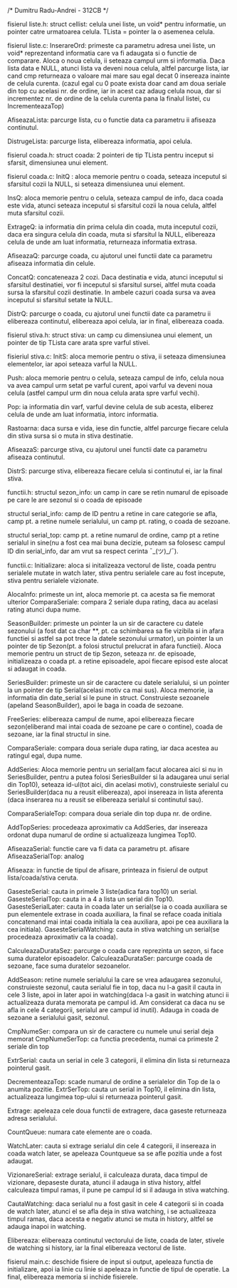/* Dumitru Radu-Andrei - 312CB */

fisierul liste.h:
struct cellist: celula unei liste, un void* pentru informatie, un pointer catre
urmatoarea celula. TLista = pointer la o asemenea celula.

fisierul liste.c:
InserareOrd: primeste ca parametru adresa unei liste, un void* reprezentand
informatia care va fi adaugata si o functie de comparare. Aloca o noua celula,
ii seteaza campul urm si informatia. Daca lista data e NULL, atunci lista va
deveni noua celula, altfel parcurge lista, iar cand cmp returneaza o valoare
mai mare sau egal decat 0 insereaza inainte de celula curenta. (cazul egal cu 0
poate exista doar cand am doua seriale din top cu acelasi nr. de ordine, iar in
acest caz adaug celula noua, dar si incrementez nr. de ordine de la celula
curenta pana la finalul listei, cu IncrementeazaTop)

AfiseazaLista: parcurge lista, cu o functie data ca parametru ii afiseaza
continutul.

DistrugeLista: parcurge lista, elibereaza informatia, apoi celula.

fisierul coada.h:
struct coada: 2 pointeri de tip TLista pentru inceput si sfarsit, dimensiunea
unui element.

fisierul coada.c:
InitQ : aloca memorie pentru o coada, seteaza inceputul si sfarsitul cozii
la NULL, si seteaza dimensiunea unui element.

InsQ: aloca memorie pentru o celula, seteaza campul de info, daca coada este
vida, atunci seteaza inceputul si sfarsitul cozii la noua celula, altfel
muta sfarsitul cozii.

ExtrageQ: ia informatia din prima celula din coada, muta inceputul cozii, daca
era singura celula din coada, muta si sfarsitul la NULL, elibereaza celula de
unde am luat informatia, returneaza informatia
extrasa.

AfiseazaQ: parcurge coada, cu ajutorul unei functii date ca parametru afiseaza
informatia din celule.

ConcatQ: concateneaza 2 cozi. Daca destinatia e vida, atunci inceputul si
sfarsitul destinatiei, vor fi inceputul si sfarsitul sursei, altfel muta
coada sursa la sfarsitul cozii destinatie. In ambele cazuri coada sursa va
avea inceputul si sfarsitul setate la NULL.

DistrQ: parcurge o coada, cu ajutorul unei functii date ca parametru ii
elibereaza continutul, elibereaza apoi celula, iar in final, elibereaza
coada.

fisierul stiva.h:
struct stiva: un camp cu dimensiunea unui element, un pointer de tip TLista
care arata spre varful stivei.

fisieriul stiva.c:
InitS: aloca memorie pentru o stiva, ii seteaza dimensiunea elementelor, iar
apoi seteaza varful la NULL.

Push: aloca memorie pentru o celula, seteaza campul de info, celula noua va
avea campul urm setat pe varful curent, apoi varful va deveni noua celula
(astfel campul urm din noua celula arata spre varful vechi).

Pop: ia informatia din varf, varful devine celula de sub acesta, eliberez
celula de unde am luat informatia, intorc informatia.

Rastoarna: daca sursa e vida, iese din functie, altfel parcurge fiecare
celula din stiva sursa si o muta in stiva destinatie.

AfiseazaS: parcurge stiva, cu ajutorul unei functii date ca parametru afiseaza
continutul.

DistrS: parcurge stiva, elibereaza fiecare celula si continutul ei, iar la
final stiva.

functii.h:
structul sezon_info: un camp in care se retin numarul de episoade pe care le
are sezonul si o coada de episoade

structul serial_info: camp de ID pentru a retine in care categorie se afla,
camp pt. a retine numele serialului, un camp pt. rating, o coada de sezoane.

structul serial_top: camp pt. a retine numarul de ordine, camp pt a retine
serialul in sine(nu a fost cea mai buna decizie, puteam sa folosesc campul ID
din serial_info, dar am vrut sa respect cerinta ¯\_(ツ)_/¯).

functii.c:
Initializare: aloca si initalizeaza vectorul de liste, coada pentru serialele
mutate in watch later, stiva pentru serialele care au fost incepute, stiva
pentru serialele vizionate.

AlocaInfo: primeste un int, aloca memorie pt. ca acesta sa fie memorat ulterior
ComparaSeriale: compara 2 seriale dupa rating, daca au acelasi rating atunci
dupa nume.

SeasonBuilder: primeste un pointer la un sir de caractere cu datele sezonului
(a fost dat ca char **, pt. ca schimbarea sa fie vizibila si in afara functiei
si astfel sa pot trece la datele sezonului urmator), un pointer la un pointer
de tip Sezon(pt. a folosi structul prelucrat in afara functiei). Aloca memorie
pentru un struct de tip Sezon, seteaza nr. de episoade, initializeaza o coada
pt. a retine episoadele, apoi fiecare episod este alocat si adaugat in coada.

SeriesBuilder: primeste un sir de caractere cu datele serialului, si un pointer
la un pointer de tip Serial(acelasi motiv ca mai sus). Aloca memorie, ia
informatia din date_serial si le pune in struct. Construieste sezoanele
(apeland SeasonBuilder), apoi le baga in coada de sezoane.

FreeSeries: elibereaza campul de nume, apoi elibereaza fiecare sezon(eliberand
mai intai coada de sezoane pe care o contine), coada de sezoane, iar la final
structul in sine.

ComparaSeriale: compara doua seriale dupa rating, iar daca acestea au ratingul
egal, dupa nume.

AddSeries: Aloca memorie pentru un serial(am facut alocarea aici si nu in
SeriesBuilder, pentru a putea folosi SeriesBuilder si la adaugarea unui serial
din Top10), seteaza id-ul(tot aici, din acelasi motiv), construieste serialul
cu SeriesBuilder(daca nu a reusit elibereaza), apoi insereaza in lista aferenta
(daca inserarea nu a reusit se elibereaza serialul si continutul sau).

ComparaSerialeTop: compara doua seriale din top dupa nr. de ordine.

AddTopSeries: procedeaza aproximativ ca AddSeries, dar insereaza ordonat dupa
numarul de ordine si actualizeaza lungimea Top10.

AfiseazaSerial: functie care va fi data ca parametru pt. afisare
AfiseazaSerialTop: analog

Afiseaza: in functie de tipul de afisare, printeaza in fisierul de output
lista/coada/stiva ceruta.

GasesteSerial: cauta in primele 3 liste(adica fara top10) un serial.
GasesteSerialTop: cauta in a 4 a lista un serial din Top10.
GasesteSerialLater: cauta in coada later un serial(se ia o coada auxiliara
se pun elementele extrase in coada auxiliara, la final se reface coada initiala
concatenand mai intai coada initiala la cea auxiliara, apoi pe cea auxiliara la
cea initiala).
GasesteSerialWatching: cauta in stiva watching un serial(se procedeaza
aproximativ ca la coada).

CalculeazaDurataSez: parcurge o coada care reprezinta un sezon, si face suma
duratelor episoadelor.
CalculeazaDurataSer: parcurge coada de sezoane, face suma duratelor sezoanelor.

AddSeason: retine numele serialului la care se vrea adaugarea sezonului,
construieste sezonul, cauta serialul fie in top, daca nu l-a gasit il cauta
in cele 3 liste, apoi in later apoi in watching(daca l-a gasit in watching
atunci ii actualizeaza durata memorata pe campul id. Am considerat ca daca nu
se afla in cele 4 categorii, serialul are campul id inutil). Adauga in coada
de sezoane a serialului gasit, sezonul.

CmpNumeSer: compara un sir de caractere cu numele unui serial deja memorat
CmpNumeSerTop: ca functia precedenta, numai ca primeste 2 seriale din top

ExtrSerial: cauta un serial in cele 3 categorii, il elimina din lista si
returneaza pointerul gasit.

DecrementeazaTop: scade numarul de ordine a serialelor din Top de la o anumita
pozitie.
ExtrSerTop: cauta un serial in Top10, il elimina din lista, actualizeaza
lungimea top-ului si returneaza pointerul gasit.

Extrage: apeleaza cele doua functii de extragere, daca gaseste returneaza
adresa serialului.


CountQueue: numara cate elemente are o coada.

WatchLater: cauta si extrage serialul din cele 4 categorii, il insereaza in
coada watch later, se apeleaza Countqueue sa se afle pozitia unde a fost
adaugat.

VizionareSerial: extrage serialul, ii calculeaza durata, daca timpul de
vizionare, depaseste durata, atunci il adauga in stiva history, altfel
calculeaza timpul ramas, il pune pe campul id si il adauga in stiva watching.

CautaWatching: daca serialul nu a fost gasit in cele 4 categorii si in coada
de watch later, atunci el se afla deja in stiva watching, i se actualizeaza
timpul ramas, daca acesta e negativ atunci se muta in history, altfel se adauga
inapoi in watching.

Elibereaza: elibereaza continutul vectorului de liste, coada de later, stivele
de watching si history, iar la final elibereaza vectorul de liste.

fisierul main.c: deschide fisiere de input si output, apeleaza functia de
initializare, apoi ia linie cu linie si apeleaza in functie de tipul de
operatie. La final, elibereaza memoria si inchide fisierele.

